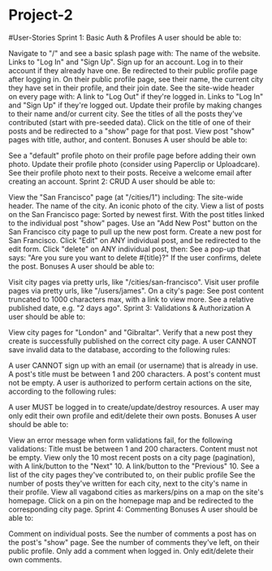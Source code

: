 # Project-2
#User-Stories
Sprint 1: Basic Auth & Profiles
A user should be able to:

Navigate to "/" and see a basic splash page with:
The name of the website.
Links to "Log In" and "Sign Up".
Sign up for an account.
Log in to their account if they already have one.
Be redirected to their public profile page after logging in.
On their public profile page, see their name, the current city they have set in their profile, and their join date.
See the site-wide header on every page with:
A link to "Log Out" if they're logged in.
Links to "Log In" and "Sign Up" if they're logged out.
Update their profile by making changes to their name and/or current city.
See the titles of all the posts they've contributed (start with pre-seeded data).
Click on the title of one of their posts and be redirected to a "show" page for that post.
View post "show" pages with title, author, and content.
Bonuses
A user should be able to:

See a "default" profile photo on their profile page before adding their own photo.
Update their profile photo (consider using Paperclip or Uploadcare).
See their profile photo next to their posts.
Receive a welcome email after creating an account.
Sprint 2: CRUD
A user should be able to:

View the "San Francisco" page (at "/cities/1") including:
The site-wide header.
The name of the city.
An iconic photo of the city.
View a list of posts on the San Francisco page:
Sorted by newest first.
With the post titles linked to the individual post "show" pages.
Use an "Add New Post" button on the San Francisco city page to pull up the new post form.
Create a new post for San Francisco.
Click "Edit" on ANY individual post, and be redirected to the edit form.
Click "delete" on ANY individual post, then:
See a pop-up that says: "Are you sure you want to delete #{title}?"
If the user confirms, delete the post.
Bonuses
A user should be able to:

Visit city pages via pretty urls, like "/cities/san-francisco".
Visit user profile pages via pretty urls, like "/users/james".
On a city's page:
See post content truncated to 1000 characters max, with a link to view more.
See a relative published date, e.g. "2 days ago".
Sprint 3: Validations & Authorization
A user should be able to:

View city pages for "London" and "Gibraltar".
Verify that a new post they create is successfully published on the correct city page.
A user CANNOT save invalid data to the database, according to the following rules:

A user CANNOT sign up with an email (or username) that is already in use.
A post's title must be between 1 and 200 characters.
A post's content must not be empty.
A user is authorized to perform certain actions on the site, according to the following rules:

A user MUST be logged in to create/update/destroy resources.
A user may only edit their own profile and edit/delete their own posts.
Bonuses
A user should be able to:

View an error message when form validations fail, for the following validations:
Title must be between 1 and 200 characters.
Content must not be empty.
View only the 10 most recent posts on a city page (pagination), with
A link/button to the "Next" 10.
A link/button to the "Previous" 10.
See a list of the city pages they've contributed to, on their public profile
See the number of posts they've written for each city, next to the city's name in their profile.
View all vagabond cities as markers/pins on a map on the site's homepage.
Click on a pin on the homepage map and be redirected to the corresponding city page.
Sprint 4: Commenting
Bonuses
A user should be able to:

Comment on individual posts.
See the number of comments a post has on the post's "show" page.
See the number of comments they've left, on their public profile.
Only add a comment when logged in.
Only edit/delete their own comments.
